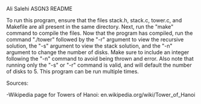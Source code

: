 Ali Salehi	ASGN3	README

To run this program, ensure that the files stack.h, stack.c, tower.c, and Makefile are all present in the same directory. Next, run the "make" command to compile the files. Now that the program has compiled, run the command "./tower" followed by the "-r" argument to view the recursive solution, the "-s" argument to view the stack solution, and the "-n" argument to change the number of disks. Make sure to include an integer following the "-n" command to avoid being thrown and error. Also note that running only the "-s" or "-r" command is valid, and will default the number of disks to 5. This program can be run multiple times.


Sources:

-Wikipedia page for Towers of Hanoi: en.wikipedia.org/wiki/Tower_of_Hanoi
